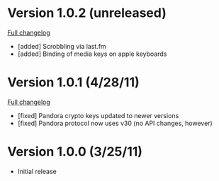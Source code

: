 # Version 1.0.2 (unreleased)

[Full changelog](https://github.com/alexcrichton/hermes/compare/v1.0.1...master)

* [added] Scrobbling via last.fm
* [added] Binding of media keys on apple keyboards

# Version 1.0.1 (4/28/11)

[Full changelog](https://github.com/alexcrichton/hermes/compare/v1.0.0...v1.0.1)

* [fixed] Pandora crypto keys updated to newer versions
* [fixed] Pandora protocol now uses v30 (no API changes, however)

# Version 1.0.0 (3/25/11)

* Initial release
